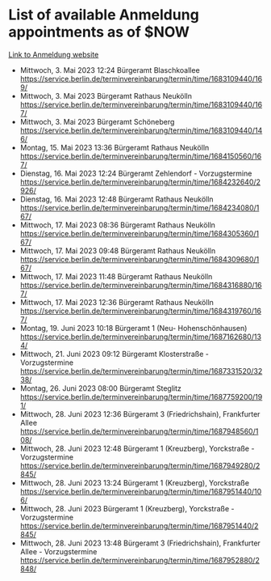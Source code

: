 # List of available Anmeldung appointments as of $NOW
[Link to Anmeldung website](https://service.berlin.de/terminvereinbarung/termin/tag.php?termin=1&anliegen[]=120686&dienstleisterlist=122210,122217,327316,122219,327312,122227,327314,122231,327346,122243,327348,122254,122252,329742,122260,329745,122262,329748,122271,327278,122273,327274,122277,327276,330436,122280,327294,122282,327290,122284,327292,122291,327270,122285,327266,122286,327264,122296,327268,150230,329760,122297,327286,122294,327284,122312,329763,122314,329775,122304,327330,122311,327334,122309,327332,317869,122281,327352,122279,329772,122283,122276,327324,122274,327326,122267,329766,122246,327318,122251,327320,122257,327322,122208,327298,122226,327300&herkunft=http%3A%2F%2Fservice.berlin.de%2Fdienstleistung%2F120686%2F)
- Mittwoch, 3. Mai 2023 12:24 Bürgeramt Blaschkoallee https://service.berlin.de/terminvereinbarung/termin/time/1683109440/169/
- Mittwoch, 3. Mai 2023  Bürgeramt Rathaus Neukölln https://service.berlin.de/terminvereinbarung/termin/time/1683109440/167/
- Mittwoch, 3. Mai 2023  Bürgeramt Schöneberg https://service.berlin.de/terminvereinbarung/termin/time/1683109440/146/
- Montag, 15. Mai 2023 13:36 Bürgeramt Rathaus Neukölln https://service.berlin.de/terminvereinbarung/termin/time/1684150560/167/
- Dienstag, 16. Mai 2023 12:24 Bürgeramt Zehlendorf - Vorzugstermine https://service.berlin.de/terminvereinbarung/termin/time/1684232640/2926/
- Dienstag, 16. Mai 2023 12:48 Bürgeramt Rathaus Neukölln https://service.berlin.de/terminvereinbarung/termin/time/1684234080/167/
- Mittwoch, 17. Mai 2023 08:36 Bürgeramt Rathaus Neukölln https://service.berlin.de/terminvereinbarung/termin/time/1684305360/167/
- Mittwoch, 17. Mai 2023 09:48 Bürgeramt Rathaus Neukölln https://service.berlin.de/terminvereinbarung/termin/time/1684309680/167/
- Mittwoch, 17. Mai 2023 11:48 Bürgeramt Rathaus Neukölln https://service.berlin.de/terminvereinbarung/termin/time/1684316880/167/
- Mittwoch, 17. Mai 2023 12:36 Bürgeramt Rathaus Neukölln https://service.berlin.de/terminvereinbarung/termin/time/1684319760/167/
- Montag, 19. Juni 2023 10:18 Bürgeramt 1 (Neu- Hohenschönhausen) https://service.berlin.de/terminvereinbarung/termin/time/1687162680/134/
- Mittwoch, 21. Juni 2023 09:12 Bürgeramt Klosterstraße - Vorzugstermine https://service.berlin.de/terminvereinbarung/termin/time/1687331520/3238/
- Montag, 26. Juni 2023 08:00 Bürgeramt Steglitz https://service.berlin.de/terminvereinbarung/termin/time/1687759200/191/
- Mittwoch, 28. Juni 2023 12:36 Bürgeramt 3 (Friedrichshain), Frankfurter Allee https://service.berlin.de/terminvereinbarung/termin/time/1687948560/108/
- Mittwoch, 28. Juni 2023 12:48 Bürgeramt 1 (Kreuzberg), Yorckstraße - Vorzugstermine https://service.berlin.de/terminvereinbarung/termin/time/1687949280/2845/
- Mittwoch, 28. Juni 2023 13:24 Bürgeramt 1 (Kreuzberg), Yorckstraße https://service.berlin.de/terminvereinbarung/termin/time/1687951440/106/
- Mittwoch, 28. Juni 2023  Bürgeramt 1 (Kreuzberg), Yorckstraße - Vorzugstermine https://service.berlin.de/terminvereinbarung/termin/time/1687951440/2845/
- Mittwoch, 28. Juni 2023 13:48 Bürgeramt 3 (Friedrichshain), Frankfurter Allee - Vorzugstermine https://service.berlin.de/terminvereinbarung/termin/time/1687952880/2848/
